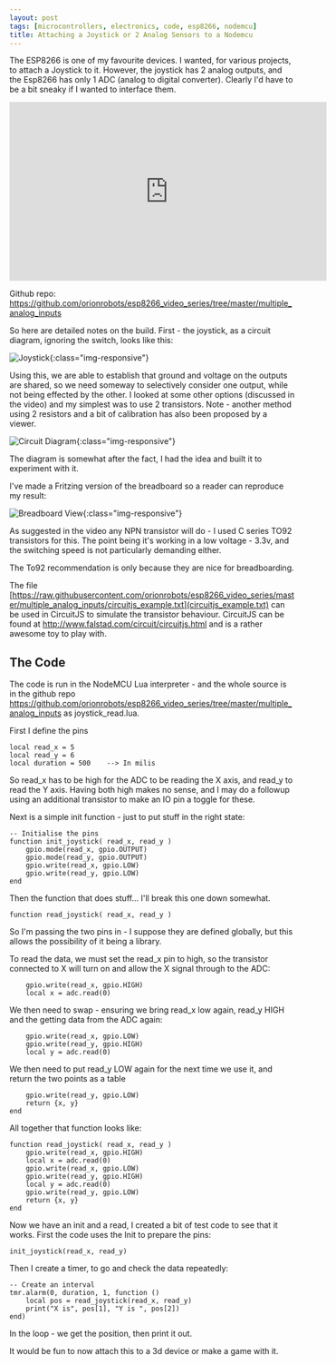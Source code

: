 ```yaml
---
layout: post
tags: [microcontrollers, electronics, code, esp8266, nodemcu]
title: Attaching a Joystick or 2 Analog Sensors to a Nodemcu
---
```

The ESP8266 is one of my favourite devices. I wanted, for various projects, to attach a Joystick to it. However, the joystick has 2 analog outputs, and the Esp8266 
has only 1 ADC (analog to digital converter). Clearly I'd have to be a bit sneaky if I wanted to interface them.

<div class="embed-responsive embed-responsive-16by9">
<iframe width="560" height="315" src="https://www.youtube.com/embed/c7jLPN8uqz8" frameborder="0" allowfullscreen="True"></iframe>
</div>

Github repo: https://github.com/orionrobots/esp8266_video_series/tree/master/multiple_analog_inputs

So here are detailed notes on the build. First - the joystick, as a circuit diagram, ignoring the switch, looks like this:

![Joystick](https://raw.githubusercontent.com/orionrobots/esp8266_video_series/master/multiple_analog_inputs/joystick-innards.png){:class="img-responsive"}

Using this, we are able to establish that ground and voltage on the outputs are shared, so we need someway to selectively consider one output, while not being effected by the other.
I looked at some other options (discussed in the video) and my simplest was to use 2 transistors. Note - another method using 2 resistors and a bit of calibration has also been proposed by a viewer.

![Circuit Diagram](https://raw.githubusercontent.com/orionrobots/esp8266_video_series/master/multiple_analog_inputs/circuit-diagram-fritzing.png){:class="img-responsive"}

The diagram is somewhat after the fact, I had the idea and built it to experiment with it. 

I've made a Fritzing version of the breadboard so a reader can reproduce my result:

![Breadboard View](https://raw.githubusercontent.com/orionrobots/esp8266_video_series/master/multiple_analog_inputs/circuit-breadboard-fritzing.png){:class="img-responsive"}

As suggested in the video any NPN transistor will do - I used C series TO92 transistors for this. The point being it's working in a low voltage - 3.3v, and the 
switching speed is not particularly demanding either.

The To92 recommendation is only because they are nice for breadboarding.

The file [https://raw.githubusercontent.com/orionrobots/esp8266_video_series/master/multiple_analog_inputs/circuitjs_example.txt](circuitjs_example.txt) can be used in CircuitJS to simulate the transistor behaviour. 
CircuitJS can be found at http://www.falstad.com/circuit/circuitjs.html and is a rather awesome toy to play with.

## The Code

The code is run in the NodeMCU Lua interpreter - and the whole source is in the github repo https://github.com/orionrobots/esp8266_video_series/tree/master/multiple_analog_inputs as joystick_read.lua.

First I define the pins

    local read_x = 5
    local read_y = 6
    local duration = 500    --> In milis

So read_x has to be high for the ADC to be reading the X axis, and read_y to read the Y axis. Having both high makes no sense, and I may do a followup using an additional transistor to make an
IO pin a toggle for these.

Next is a simple init function - just to put stuff in the right state:

    -- Initialise the pins
    function init_joystick( read_x, read_y )
        gpio.mode(read_x, gpio.OUTPUT)
        gpio.mode(read_y, gpio.OUTPUT)
        gpio.write(read_x, gpio.LOW)
        gpio.write(read_y, gpio.LOW)
    end
    
Then the function that does stuff... I'll break this one down somewhat.

    function read_joystick( read_x, read_y )

So I'm passing the two pins in - I suppose they are defined globally, but this allows the possibility of it being a library.

To read the data, we must set the read_x pin to high, so the transistor connected to X will turn on and allow the X signal through to the ADC:

        gpio.write(read_x, gpio.HIGH)
        local x = adc.read(0)

We then need to swap - ensuring we bring read_x low again, read_y HIGH and the getting data from the ADC again:
    
        gpio.write(read_x, gpio.LOW)
        gpio.write(read_y, gpio.HIGH)
        local y = adc.read(0)

We then need to put read_y LOW again for the next time we use it, and return the two points as a table

        gpio.write(read_y, gpio.LOW)
        return {x, y}
    end

All together that function looks like:

    function read_joystick( read_x, read_y )
        gpio.write(read_x, gpio.HIGH)
        local x = adc.read(0)
        gpio.write(read_x, gpio.LOW)
        gpio.write(read_y, gpio.HIGH)
        local y = adc.read(0)
        gpio.write(read_y, gpio.LOW)
        return {x, y}
    end


Now we have an init and a read, I created a bit of test code to see that it works.
First the code uses the Init to prepare the pins:

    init_joystick(read_x, read_y)

Then I create a timer, to go and check the data repeatedly:

    -- Create an interval
    tmr.alarm(0, duration, 1, function () 
        local pos = read_joystick(read_x, read_y)
        print("X is", pos[1], "Y is ", pos[2])
    end)

In the loop - we get the position, then print it out. 

It would be fun to now attach this to a 3d device or make a game with it.